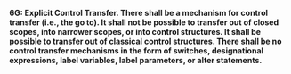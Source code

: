 **6G: Explicit Control Transfer.  There shall be a mechanism for control transfer (i.e., the go to). It shall not be possible to transfer out of closed scopes, into narrower scopes, or into control structures. It shall be possible to transfer out of classical control structures. There shall be no control transfer mechanisms in the form of switches, designational expressions, label variables, label parameters, or alter statements.**
